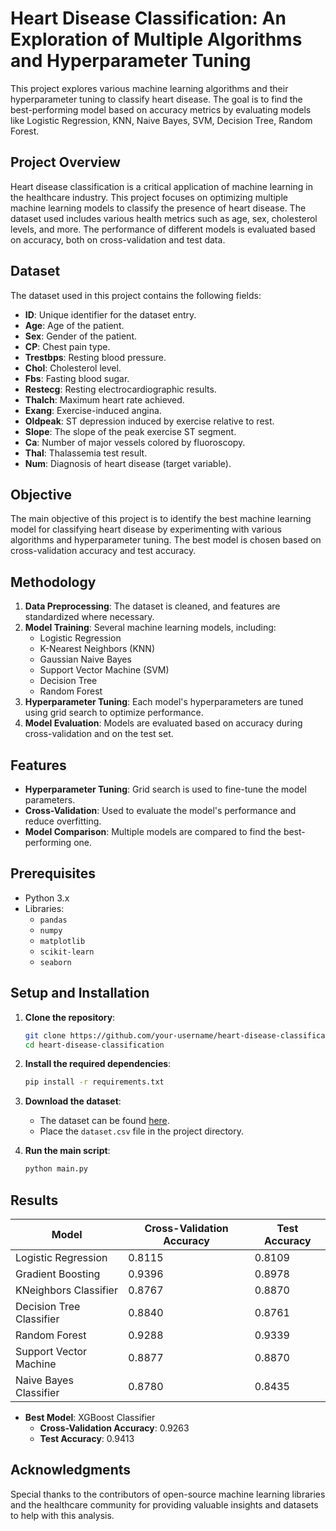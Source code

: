 # Heart Disease Classification: An Exploration of Multiple Algorithms and Hyperparameter Tuning

This project explores various machine learning algorithms and their hyperparameter tuning to classify heart disease. The goal is to find the best-performing model based on accuracy metrics by evaluating models like Logistic Regression, KNN, Naive Bayes, SVM, Decision Tree, Random Forest.

## Project Overview

Heart disease classification is a critical application of machine learning in the healthcare industry. This project focuses on optimizing multiple machine learning models to classify the presence of heart disease. The dataset used includes various health metrics such as age, sex, cholesterol levels, and more. The performance of different models is evaluated based on accuracy, both on cross-validation and test data.

## Dataset

The dataset used in this project contains the following fields:

- **ID**: Unique identifier for the dataset entry.
- **Age**: Age of the patient.
- **Sex**: Gender of the patient.
- **CP**: Chest pain type.
- **Trestbps**: Resting blood pressure.
- **Chol**: Cholesterol level.
- **Fbs**: Fasting blood sugar.
- **Restecg**: Resting electrocardiographic results.
- **Thalch**: Maximum heart rate achieved.
- **Exang**: Exercise-induced angina.
- **Oldpeak**: ST depression induced by exercise relative to rest.
- **Slope**: The slope of the peak exercise ST segment.
- **Ca**: Number of major vessels colored by fluoroscopy.
- **Thal**: Thalassemia test result.
- **Num**: Diagnosis of heart disease (target variable).

## Objective

The main objective of this project is to identify the best machine learning model for classifying heart disease by experimenting with various algorithms and hyperparameter tuning. The best model is chosen based on cross-validation accuracy and test accuracy.

## Methodology

1. **Data Preprocessing**: The dataset is cleaned, and features are standardized where necessary.
2. **Model Training**: Several machine learning models, including:
   - Logistic Regression
   - K-Nearest Neighbors (KNN)
   - Gaussian Naive Bayes
   - Support Vector Machine (SVM)
   - Decision Tree
   - Random Forest
3. **Hyperparameter Tuning**: Each model's hyperparameters are tuned using grid search to optimize performance.
4. **Model Evaluation**: Models are evaluated based on accuracy during cross-validation and on the test set.

## Features

- **Hyperparameter Tuning**: Grid search is used to fine-tune the model parameters.
- **Cross-Validation**: Used to evaluate the model's performance and reduce overfitting.
- **Model Comparison**: Multiple models are compared to find the best-performing one.

## Prerequisites

- Python 3.x
- Libraries: 
  - `pandas`
  - `numpy`
  - `matplotlib`
  - `scikit-learn`
  - `seaborn`

## Setup and Installation

1. **Clone the repository**:
   ```bash
   git clone https://github.com/your-username/heart-disease-classification.git
   cd heart-disease-classification
   ```

2. **Install the required dependencies**:
   ```bash
   pip install -r requirements.txt
   ```

3. **Download the dataset**:
   - The dataset can be found [here](dataset.csv).
   - Place the `dataset.csv` file in the project directory.

4. **Run the main script**:
   ```bash
   python main.py
   ```

## Results

| Model                    | Cross-Validation Accuracy | Test Accuracy |
|--------------------------|---------------------------|---------------|
| Logistic Regression      | 0.8115                    | 0.8109        |
| Gradient Boosting        | 0.9396                    | 0.8978        |
| KNeighbors Classifier    | 0.8767                    | 0.8870        |
| Decision Tree Classifier | 0.8840                    | 0.8761        |
| Random Forest            | 0.9288                    | 0.9339        |
| Support Vector Machine   | 0.8877                    | 0.8870        |
| Naive Bayes Classifier   | 0.8780                    | 0.8435        |

- **Best Model**: XGBoost Classifier
  - **Cross-Validation Accuracy**: 0.9263
  - **Test Accuracy**: 0.9413

## Acknowledgments

Special thanks to the contributors of open-source machine learning libraries and the healthcare community for providing valuable insights and datasets to help with this analysis.
